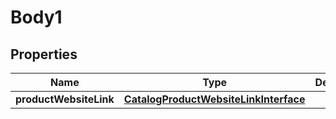 
# Body1

## Properties
Name | Type | Description | Notes
------------ | ------------- | ------------- | -------------
**productWebsiteLink** | [**CatalogProductWebsiteLinkInterface**](CatalogProductWebsiteLinkInterface.md) |  | 




